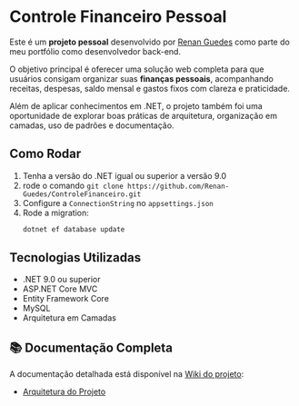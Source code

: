 # Controle Financeiro Pessoal

Este é um **projeto pessoal** desenvolvido por [Renan Guedes](https://github.com/Renan-Guedes) como parte do meu portfólio como desenvolvedor back-end.

O objetivo principal é oferecer uma solução web completa para que usuários consigam organizar suas **finanças pessoais**, acompanhando receitas, despesas, saldo mensal e gastos fixos com clareza e praticidade.

Além de aplicar conhecimentos em .NET, o projeto também foi uma oportunidade de explorar boas práticas de arquitetura, organização em camadas, uso de padrões e documentação.

## Como Rodar
1. Tenha a versão do .NET igual ou superior a versão 9.0
2. rode o comando `git clone https://github.com/Renan-Guedes/ControleFinanceiro.git`
3. Configure a `ConnectionString` no `appsettings.json`
4. Rode a migration:
   ```bash
   dotnet ef database update

## Tecnologias Utilizadas
- .NET 9.0 ou superior
- ASP.NET Core MVC
- Entity Framework Core
- MySQL
- Arquitetura em Camadas

## 📚 Documentação Completa

A documentação detalhada está disponível na [Wiki do projeto](https://github.com/Renan-Guedes/ControleFinanceiro/wiki):

- [Arquitetura do Projeto](https://github.com/Renan-Guedes/ControleFinanceiro/wiki/Arquitetura-do-Projeto)
